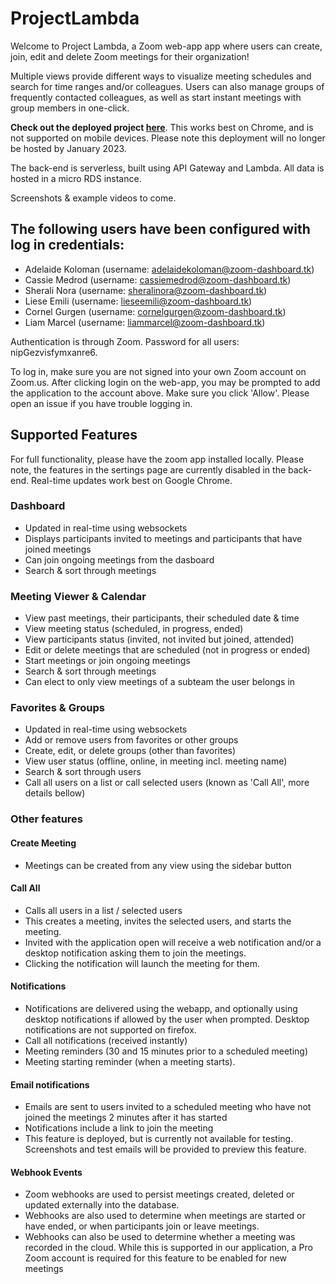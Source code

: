 # ProjectLambda

Welcome to Project Lambda, a Zoom web-app app where users can create, join, edit and delete Zoom meetings for their organization! 

Multiple views provide different ways to visualize meeting schedules and search for time ranges and/or colleagues. Users can also manage groups of frequently contacted colleagues, as well as start instant meetings with group members in one-click.

**Check out the deployed project [here](https://zoom-dashboard.tk)**. This works best on Chrome, and is not supported on mobile devices. 
Please note this deployment will no longer be hosted by January 2023.

The back-end is serverless, built using API Gateway and Lambda. All data is hosted in a micro RDS instance.

Screenshots & example videos to come.

## The following users have been configured with log in credentials:
- Adelaide Koloman (username: adelaidekoloman@zoom-dashboard.tk)
- Cassie Medrod (username: cassiemedrod@zoom-dashboard.tk)
- Sherali Nora (username: sheralinora@zoom-dashboard.tk)
- Liese Emili (username: lieseemili@zoom-dashboard.tk)
- Cornel Gurgen (username: cornelgurgen@zoom-dashboard.tk)
- Liam Marcel (username: liammarcel@zoom-dashboard.tk)

Authentication is through Zoom. Password for all users: nipGezvisfymxanre6.

To log in, make sure you are not signed into your own Zoom account on Zoom.us. 
After clicking login on the web-app, you may be prompted to add the application to the account above. Make sure you click 'Allow'.
Please open an issue if you have trouble logging in.


## Supported Features
For full functionality, please have the zoom app installed locally. Please note, the features in the sertings page are currently disabled in the back-end.
Real-time updates work best on Google Chrome.

### Dashboard
- Updated in real-time using websockets
- Displays participants invited to meetings and participants that have joined meetings
- Can join ongoing meetings from the dasboard
- Search & sort through meetings

### Meeting Viewer & Calendar
- View past meetings, their participants, their scheduled date & time
- View meeting status (scheduled, in progress, ended)
- View participants status (invited, not invited but joined, attended)
- Edit or delete meetings that are scheduled (not in progress or ended)
- Start meetings or join ongoing meetings
- Search & sort through meetings
- Can elect to only view meetings of a subteam the user belongs in

### Favorites & Groups
- Updated in real-time using websockets
- Add or remove users from favorites or other groups
- Create, edit, or delete groups (other than favorites)
- View user status (offline, online, in meeting incl. meeting name)
- Search & sort through users
- Call all users on a list or call selected users (known as 'Call All', more details bellow)

### Other features

#### Create Meeting
- Meetings can be created from any view using the sidebar button

#### Call All
- Calls all users in a list / selected users 
- This creates a meeting, invites the selected users, and starts the meeting.
- Invited with the application open will receive a web notification and/or a desktop notification asking them to join the meetings.
- Clicking the notification will launch the meeting for them.


#### Notifications
- Notifications are delivered using the webapp, and optionally using desktop notifications if allowed by the user when prompted. Desktop notifications are not supported on firefox.
- Call all notifications (received instantly)
- Meeting reminders (30 and 15 minutes prior to a scheduled meeting)
- Meeting starting reminder (when a meeting starts).

#### Email notifications
- Emails are sent to users invited to a scheduled meeting who have not joined the meetings 2 minutes after it has started
- Notifications include a link to join the meeting
- This feature is deployed, but is currently not available for testing. Screenshots and test emails will be provided to preview this feature. 

#### Webhook Events
- Zoom webhooks are used to persist meetings created, deleted or updated externally into the database.
- Webhooks are also used to determine when meetings are started or have ended, or when participants join or leave meetings.
- Webhooks can also be used to determine whether a meeting was recorded in the cloud. While this is supported in our application, a Pro Zoom account is required for this feature to be enabled for new meetings

